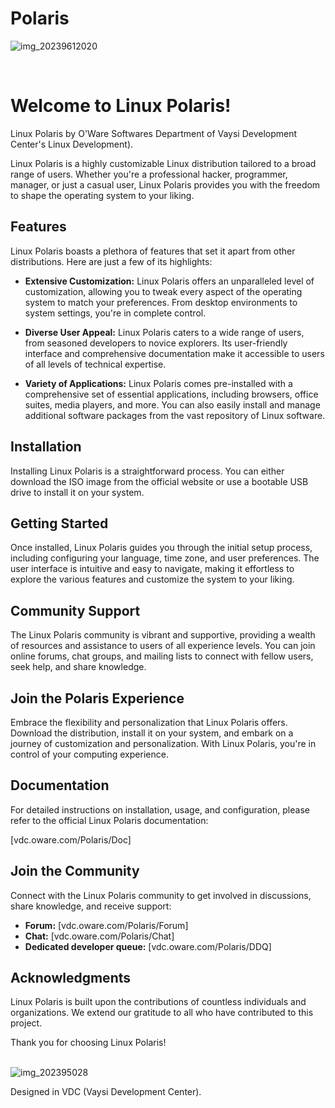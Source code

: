# Polaris

![img_20239612020](https://github.com/OWareSoftwares/Polaris/assets/146895490/257b4569-f448-4eb8-9b14-c11d6c7fd1f5)

<br />

# Welcome to Linux Polaris!

Linux Polaris by O'Ware Softwares Department of Vaysi Development Center's Linux Development). 


Linux Polaris is a highly customizable Linux distribution tailored to a broad range of users. Whether you're a professional hacker, programmer, manager, or just a casual user, Linux Polaris provides you with the freedom to shape the operating system to your liking.

## Features

Linux Polaris boasts a plethora of features that set it apart from other distributions. Here are just a few of its highlights:

* **Extensive Customization:** Linux Polaris offers an unparalleled level of customization, allowing you to tweak every aspect of the operating system to match your preferences. From desktop environments to system settings, you're in complete control.

* **Diverse User Appeal:** Linux Polaris caters to a wide range of users, from seasoned developers to novice explorers. Its user-friendly interface and comprehensive documentation make it accessible to users of all levels of technical expertise.

* **Variety of Applications:** Linux Polaris comes pre-installed with a comprehensive set of essential applications, including browsers, office suites, media players, and more. You can also easily install and manage additional software packages from the vast repository of Linux software.

## Installation

Installing Linux Polaris is a straightforward process. You can either download the ISO image from the official website or use a bootable USB drive to install it on your system.

## Getting Started

Once installed, Linux Polaris guides you through the initial setup process, including configuring your language, time zone, and user preferences. The user interface is intuitive and easy to navigate, making it effortless to explore the various features and customize the system to your liking.

## Community Support

The Linux Polaris community is vibrant and supportive, providing a wealth of resources and assistance to users of all experience levels. You can join online forums, chat groups, and mailing lists to connect with fellow users, seek help, and share knowledge.

## Join the Polaris Experience

Embrace the flexibility and personalization that Linux Polaris offers. Download the distribution, install it on your system, and embark on a journey of customization and personalization. With Linux Polaris, you're in control of your computing experience.

## Documentation

For detailed instructions on installation, usage, and configuration, please refer to the official Linux Polaris documentation:

[vdc.oware.com/Polaris/Doc]

## Join the Community

Connect with the Linux Polaris community to get involved in discussions, share knowledge, and receive support:

* **Forum:** [vdc.oware.com/Polaris/Forum]
* **Chat:** [vdc.oware.com/Polaris/Chat]
* **Dedicated developer queue:** [vdc.oware.com/Polaris/DDQ]

## Acknowledgments

Linux Polaris is built upon the contributions of countless individuals and organizations. We extend our gratitude to all who have contributed to this project.

Thank you for choosing Linux Polaris!


‌<br />
![img_202395028](https://github.com/OWareSoftwares/Polaris/assets/146895490/80d63662-7462-4b66-8a5d-b48684768c2c)

Designed in VDC (Vaysi Development Center).

